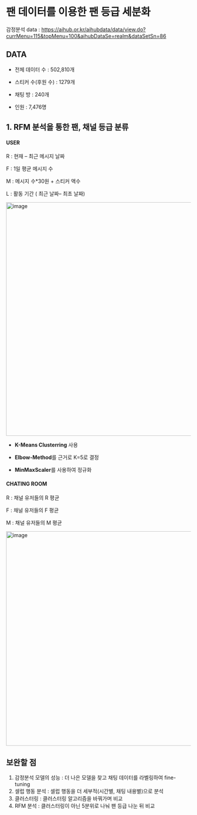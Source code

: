 # 팬 데이터를 이용한 팬 등급 세분화
감정분석 data : https://aihub.or.kr/aihubdata/data/view.do?currMenu=115&topMenu=100&aihubDataSe=realm&dataSetSn=86

## DATA
- 전체 데이터 수 : 502,810개

- 스티커 수(후원 수) : 1279개

- 채팅 방 : 240개

- 인원 : 7,476명


## 1. RFM 분석을 통한 팬, 채널 등급 분류
#### USER
R : 현재 – 최근 메시지 날짜 

F :  1일 평균 메시지 수 

M : 메시지 수*30원 + 스티커 액수

L : 활동 기간 ( 최근  날짜– 최초 날짜)


<img width="636" alt="image" src="https://user-images.githubusercontent.com/99347825/204079580-628a8c56-b2c8-4e08-9ed9-4b417dd65a83.png">

- **K-Means Clusterring** 사용

- **Elbow-Method**를 근거로 K=5로 결정

- **MinMaxScaler**를 사용하여 정규화


#### CHATING ROOM
R : 채널 유저들의 R 평균

F :  채널 유저들의 F 평균

M : 채널 유저들의 M 평균

<img width="584" alt="image" src="https://user-images.githubusercontent.com/99347825/204079711-cb2c8e90-5978-4cb0-904a-aa062117e938.png">


## 보완할 점
1. 감정분석 모델의 성능 : 더 나은 모델을 찾고 채팅 데이터를 라벨링하여 fine-tuning
2. 셀럽 행동 분석 : 셀럽 행동을 더 세부적(시간별, 채팅 내용별)으로 분석
3. 클러스터링 : 클러스터링 알고리즘을 바꿔가며 비교
4. RFM 분석 : 클러스터링이 아닌 5분위로 나눠 팬 등급 나눈 뒤 비교

